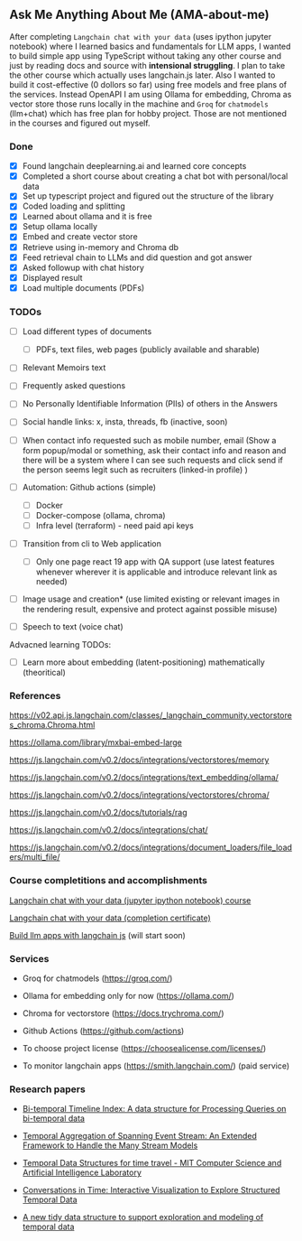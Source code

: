 ## Ask Me Anything About Me (AMA-about-me)

After completing `Langchain chat with your data` (uses ipython jupyter notebook) where I learned basics and fundamentals for LLM apps, I wanted to build simple app using TypeScript without taking any other course and just by reading docs and source with **intensional struggling**. I plan to take the other course which actually uses langchain.js later. Also I wanted to build it cost-effective (0 dollors so far) using free models and free plans of the services. Instead OpenAPI I am using Ollama for embedding, Chroma as vector store those runs locally in the machine and `Groq` for `chatmodels` (llm+chat) which has free plan for hobby project. Those are not mentioned in the courses and figured out myself.

### Done

- [x] Found langchain deeplearning.ai and learned core concepts
- [x] Completed a short course about creating a chat bot with personal/local data
- [x] Set up typescript project and figured out the structure of the library
- [x] Coded loading and splitting
- [x] Learned about ollama and it is free
- [x] Setup ollama locally
- [x] Embed and create vector store
- [x] Retrieve using in-memory and Chroma db
- [x] Feed retrieval chain to LLMs and did question and got answer
- [x] Asked followup with chat history
- [x] Displayed result
- [x] Load multiple documents (PDFs)

### TODOs

- [ ] Load different types of documents
  - [ ] PDFs, text files, web pages (publicly available and sharable)
- [ ] Relevant Memoirs text
- [ ] Frequently asked questions
- [ ] No Personally Identifiable Information (PIIs) of others in the
      Answers
- [ ] Social handle links: x, insta, threads, fb (inactive, soon)
- [ ] When contact info requested such as mobile number, email (Show a form popup/modal or something, ask their contact info and reason and there will be a system where I can see such requests and click send if the person seems legit such as recruiters (linked-in profile) )

- [ ] Automation: Github actions (simple)
  - [ ] Docker
  - [ ] Docker-compose (ollama, chroma)
  - [ ] Infra level (terraform) - need paid api keys
- [ ] Transition from cli to Web application

  - [ ] Only one page react 19 app with QA support (use latest features whenever wherever it is applicable and introduce relevant link as needed)

- [ ] Image usage and creation\* (use limited existing or relevant images in the rendering result, expensive and protect against possible misuse)
- [ ] Speech to text (voice chat)

Advacned learning TODOs:

- [ ] Learn more about embedding (latent-positioning) mathematically (theoritical)

### References

https://v02.api.js.langchain.com/classes/_langchain_community.vectorstores_chroma.Chroma.html

https://ollama.com/library/mxbai-embed-large

https://js.langchain.com/v0.2/docs/integrations/vectorstores/memory

https://js.langchain.com/v0.2/docs/integrations/text_embedding/ollama/

https://js.langchain.com/v0.2/docs/integrations/vectorstores/chroma/

https://js.langchain.com/v0.2/docs/tutorials/rag

https://js.langchain.com/v0.2/docs/integrations/chat/

https://js.langchain.com/v0.2/docs/integrations/document_loaders/file_loaders/multi_file/

### Course completitions and accomplishments

[Langchain chat with your data (jupyter ipython notebook) course](https://learn.deeplearning.ai/courses/langchain-chat-with-your-data/lesson/1/introduction)

[Langchain chat with your data (completion certificate)](https://learn.deeplearning.ai/accomplishments/f72f24f1-9ad2-4bc0-b8c2-33cbecb81ec2?usp=sharing)

[Build llm apps with langchain js](https://learn.deeplearning.ai/courses/build-llm-apps-with-langchain-js/lesson/1/introduction) (will start soon)

### Services

- Groq for chatmodels (https://groq.com/)
- Ollama for embedding only for now (https://ollama.com/)
- Chroma for vectorstore (https://docs.trychroma.com/)
- Github Actions (https://github.com/actions)

- To choose project license (https://choosealicense.com/licenses/)
- To monitor langchain apps (https://smith.langchain.com/) (paid service)

### Research papers

- [Bi-temporal Timeline Index: A data structure for Processing Queries on bi-temporal data](https://www.researchgate.net/publication/282921787_Bi-temporal_Timeline_Index_A_data_structure_for_Processing_Queries_on_bi-temporal_data)

- [Temporal Aggregation of Spanning Event Stream: An Extended Framework to Handle the Many Stream Models](https://www.researchgate.net/publication/354241624_Temporal_Aggregation_of_Spanning_Event_Stream_An_Extended_Framework_to_Handle_the_Many_Stream_Models)
- [Temporal Data Structures for time travel - MIT Computer Science and Artificial Intelligence Laboratory](https://courses.csail.mit.edu/6.851/spring07/scribe/lec07.pdf)
- [Conversations in Time: Interactive Visualization to Explore Structured Temporal Data](https://rjournal.github.io/articles/RJ-2021-050/RJ-2021-050.pdf)
- [A new tidy data structure to support exploration and modeling of temporal data](https://arxiv.org/pdf/1901.10257v2)
